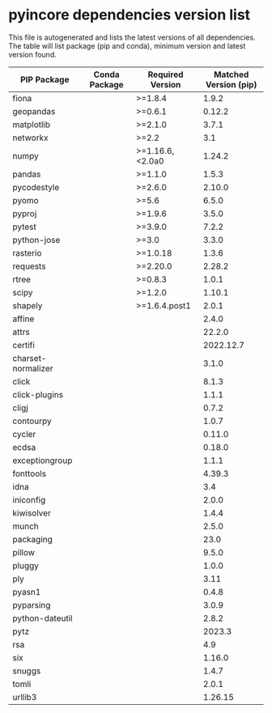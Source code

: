 # pyincore dependencies version list

This file is autogenerated and lists the latest versions of all dependencies. The table will list package (pip and conda), minimum version and latest version found.

| PIP Package | Conda Package | Required Version | Matched Version (pip) |
|-------------|---------------|------------------|-----------------------|
| fiona | | \>=1.8.4| 1.9.2 |
| geopandas | | \>=0.6.1| 0.12.2 |
| matplotlib | | \>=2.1.0| 3.7.1 |
| networkx | | \>=2.2| 3.1 |
| numpy | | \>=1.16.6,\<2.0a0| 1.24.2 |
| pandas | | \>=1.1.0| 1.5.3 |
| pycodestyle | | \>=2.6.0| 2.10.0 |
| pyomo | | \>=5.6| 6.5.0 |
| pyproj | | \>=1.9.6| 3.5.0 |
| pytest | | \>=3.9.0| 7.2.2 |
| python-jose | | \>=3.0| 3.3.0 |
| rasterio | | \>=1.0.18| 1.3.6 |
| requests | | \>=2.20.0| 2.28.2 |
| rtree | | \>=0.8.3| 1.0.1 |
| scipy | | \>=1.2.0| 1.10.1 |
| shapely | | \>=1.6.4.post1| 2.0.1 |
| affine | | | 2.4.0 |
| attrs | | | 22.2.0 |
| certifi | | | 2022.12.7 |
| charset-normalizer | | | 3.1.0 |
| click | | | 8.1.3 |
| click-plugins | | | 1.1.1 |
| cligj | | | 0.7.2 |
| contourpy | | | 1.0.7 |
| cycler | | | 0.11.0 |
| ecdsa | | | 0.18.0 |
| exceptiongroup | | | 1.1.1 |
| fonttools | | | 4.39.3 |
| idna | | | 3.4 |
| iniconfig | | | 2.0.0 |
| kiwisolver | | | 1.4.4 |
| munch | | | 2.5.0 |
| packaging | | | 23.0 |
| pillow | | | 9.5.0 |
| pluggy | | | 1.0.0 |
| ply | | | 3.11 |
| pyasn1 | | | 0.4.8 |
| pyparsing | | | 3.0.9 |
| python-dateutil | | | 2.8.2 |
| pytz | | | 2023.3 |
| rsa | | | 4.9 |
| six | | | 1.16.0 |
| snuggs | | | 1.4.7 |
| tomli | | | 2.0.1 |
| urllib3 | | | 1.26.15 |
